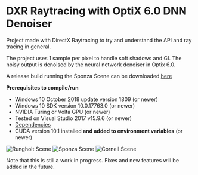 # DXR Raytracing with OptiX 6.0 DNN Denoiser
Project made with DirectX Raytracing to try and understand the API and ray tracing in general.

The project uses 1 sample per pixel to handle soft shadows and GI.
The noisy output is denoised by the neural network denoiser in Optix 6.0.

A release build running the Sponza Scene can be downloaded [here](https://www.dropbox.com/s/twcvux9zhrxpl28/ReleaseBuildV1.rar?dl=0)

**Prerequisites to compile/run**
-  Windows 10 October 2018 update version 1809 (or newer)
-  Windows 10 SDK version 10.0.17763.0 (or newer)
-  NVIDIA Turing or Volta GPU (or newer)
-  Tested on Visual Studio 2017 v15.9.6 (or newer)
-  [Dependencies](https://www.dropbox.com/s/8wi8zmqokgzgeo3/DependenciesRtDemo.rar?dl=0)
-  CUDA version 10.1 installed **and added to environment variables** (or newer)

![Rungholt Scene](http://brentopdebeeck.com/images/RTRunholt.png)
![Sponza Scene](http://brentopdebeeck.com/images/RTSponza.png)
![Cornell Scene](http://brentopdebeeck.com/images/RTCornell.png)

Note that this is still a work in progress. Fixes and new features will be added in the future.
